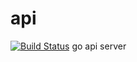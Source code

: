 # api
[![Build Status](http://49.232.18.147:10081/api/badges/BrouceSong/api/status.svg)](http://49.232.18.147:10081/BrouceSong/api)
go api server
